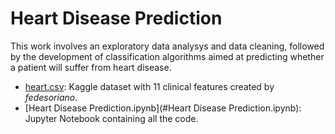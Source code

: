 # Heart Disease Prediction
This work involves an exploratory data analysys and data cleaning, followed by the development of classification algorithms aimed at predicting whether a patient will suffer from heart disease.
- [heart.csv](#heart.csv): Kaggle dataset with 11 clinical features created by *fedesoriano*.
- [Heart Disease Prediction.ipynb](#Heart Disease Prediction.ipynb): Jupyter Notebook containing all the code.
